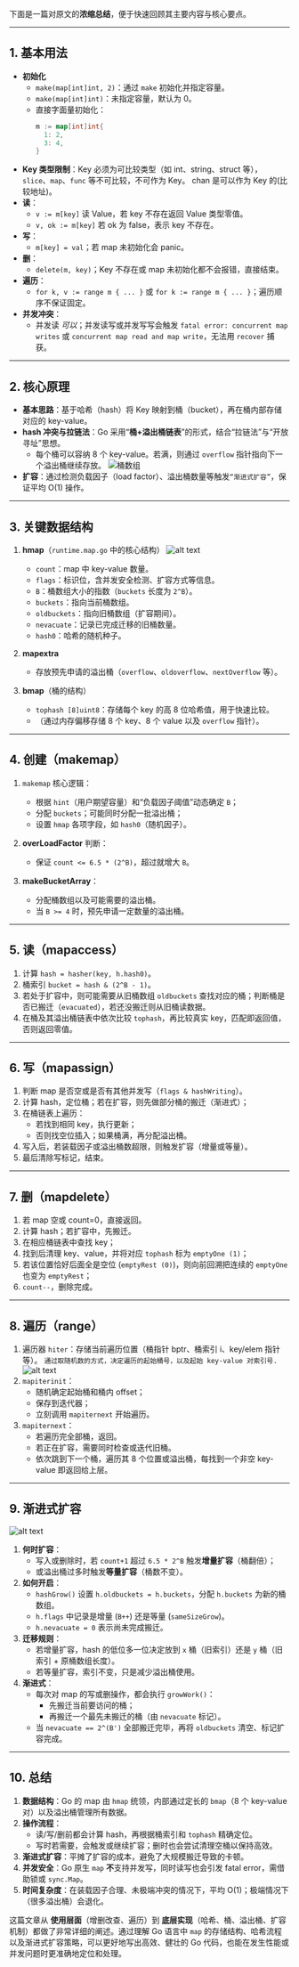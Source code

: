 下面是一篇对原文的**浓缩总结**，便于快速回顾其主要内容与核心要点。

---

## 1. 基本用法

- **初始化**
  - `make(map[int]int, 2)`：通过 `make` 初始化并指定容量。
  - `make(map[int]int)`：未指定容量，默认为 0。
  - 直接字面量初始化：
    ```go
    m := map[int]int{
      1: 2,
      3: 4,
    }
    ```
- **Key 类型限制**：Key 必须为可比较类型（如 int、string、struct 等），`slice`、`map`、`func` 等不可比较，不可作为 Key。
  chan 是可以作为 Key 的(比较地址)。
- **读**：
  - `v := m[key]` 读 Value，若 key 不存在返回 Value 类型零值。
  - `v, ok := m[key]` 若 ok 为 false，表示 key 不存在。
- **写**：
  - `m[key] = val`；若 map 未初始化会 panic。
- **删**：
  - `delete(m, key)`；Key 不存在或 map 未初始化都不会报错，直接结束。
- **遍历**：
  - `for k, v := range m { ... }` 或 `for k := range m { ... }`；遍历顺序不保证固定。
- **并发冲突**：
  - 并发读 _可以_；并发读写或并发写写会触发 `fatal error: concurrent map writes` 或 `concurrent map read and map write`，无法用 `recover` 捕获。

---

## 2. 核心原理

- **基本思路**：基于哈希（hash）将 Key 映射到桶（bucket），再在桶内部存储对应的 key-value。
- **hash 冲突与拉链法**：Go 采用“**桶+溢出桶链表**”的形式，结合“拉链法”与“开放寻址”思想。
  - 每个桶可以容纳 8 个 key-value。若满，则通过 `overflow` 指针指向下一个溢出桶继续存放。
    ![桶数组](image.png)
- **扩容**：通过检测负载因子（load factor）、溢出桶数量等触发`“渐进式扩容”`，保证平均 O(1) 操作。

---

## 3. 关键数据结构

1. **hmap**（`runtime.map.go` 中的核心结构）
   ![alt text](image-2.png)

   - `count`：map 中 key-value 数量。
   - `flags`：标识位，含并发安全检测、扩容方式等信息。
   - `B`：桶数组大小的指数（`buckets` 长度为 `2^B`）。
   - `buckets`：指向当前桶数组。
   - `oldbuckets`：指向旧桶数组（扩容期间）。
   - `nevacuate`：记录已完成迁移的旧桶数量。
   - `hash0`：哈希的随机种子。

2. **mapextra**

   - 存放预先申请的溢出桶（`overflow`、`oldoverflow`、`nextOverflow` 等）。

3. **bmap**（桶的结构）
   - `tophash [8]uint8`：存储每个 key 的高 8 位哈希值，用于快速比较。
   - （通过内存偏移存储 8 个 key、8 个 value 以及 `overflow` 指针）。

---

## 4. 创建（makemap）

1. `makemap` 核心逻辑：

   - 根据 `hint`（用户期望容量）和“负载因子阈值”动态确定 `B`；
   - 分配 `buckets`；可能同时分配一批溢出桶；
   - 设置 `hmap` 各项字段，如 `hash0`（随机因子）。

2. **overLoadFactor** 判断：

   - 保证 `count <= 6.5 * (2^B)`，超过就增大 `B`。

3. **makeBucketArray**：
   - 分配桶数组以及可能需要的溢出桶。
   - 当 `B >= 4` 时，预先申请一定数量的溢出桶。

---

## 5. 读（mapaccess）

1. 计算 `hash = hasher(key, h.hash0)`。
2. 桶索引 `bucket = hash & (2^B - 1)`。
3. 若处于扩容中，则可能需要从旧桶数组 `oldbuckets` 查找对应的桶；判断桶是否已搬迁（`evacuated`），若还没搬迁则从旧桶读数据。
4. 在桶及其溢出桶链表中依次比较 `tophash`，再比较真实 key，匹配即返回值，否则返回零值。

---

## 6. 写（mapassign）

1. 判断 map 是否空或是否有其他并发写（`flags & hashWriting`）。
2. 计算 hash，定位桶；若在扩容，则先做部分桶的搬迁（渐进式）；
3. 在桶链表上遍历：
   - 若找到相同 key，执行更新；
   - 否则找空位插入；如果桶满，再分配溢出桶。
4. 写入后，若装载因子或溢出桶数超限，则触发扩容（增量或等量）。
5. 最后清除写标记，结束。

---

## 7. 删（mapdelete）

1. 若 map 空或 count=0，直接返回。
2. 计算 hash；若扩容中，先搬迁。
3. 在相应桶链表中查找 key；
4. 找到后清理 key、value，并将对应 `tophash` 标为 `emptyOne (1)`；
5. 若该位置恰好后面全是空位 (`emptyRest (0)`)，则向前回溯把连续的 `emptyOne` 也变为 `emptyRest`；
6. `count--`，删除完成。

---

## 8. 遍历（range）

1. 遍历器 `hiter`：存储当前遍历位置（桶指针 bptr、桶索引 i、key/elem 指针等）。
   `通过取随机数的方式，决定遍历的起始桶号，以及起始 key-value 对索引号.`
   ![alt text](image-3.png)
2. `mapiterinit`：
   - 随机确定起始桶和桶内 offset；
   - 保存到迭代器；
   - 立刻调用 `mapiternext` 开始遍历。
3. `mapiternext`：
   - 若遍历完全部桶，返回。
   - 若正在扩容，需要同时检查或迭代旧桶。
   - 依次跳到下一个桶，遍历其 8 个位置或溢出桶，每找到一个非空 key-value 即返回给上层。

---

## 9. 渐进式扩容

![alt text](image-4.png)

1. **何时扩容**：
   - 写入或删除时，若 `count+1` 超过 `6.5 * 2^B` 触发**增量扩容**（桶翻倍）；
   - 或溢出桶过多时触发**等量扩容**（桶数不变）。
2. **如何开启**：
   - `hashGrow()` 设置 `h.oldbuckets = h.buckets`，分配 `h.buckets` 为新的桶数组。
   - `h.flags` 中记录是增量 (`B++`) 还是等量 (`sameSizeGrow`)。
   - `h.nevacuate = 0` 表示尚未完成搬迁。
3. **迁移规则**：
   - 若增量扩容，hash 的低位多一位决定放到 `x` 桶（旧索引）还是 `y` 桶（旧索引 + 原桶数组长度）。
   - 若等量扩容，索引不变，只是减少溢出桶使用。
4. **渐进式**：
   - 每次对 map 的写或删操作，都会执行 `growWork()`：
     - 先搬迁当前要访问的桶；
     - 再搬迁一个最先未搬迁的桶（由 `nevacuate` 标记）。
   - 当 `nevacuate == 2^(B')` 全部搬迁完毕，再将 `oldbuckets` 清空、标记扩容完成。

---

## 10. 总结

1. **数据结构**：Go 的 map 由 `hmap` 统领，内部通过定长的 `bmap`（8 个 key-value 对）以及溢出桶管理所有数据。
2. **操作流程**：
   - 读/写/删前都会计算 hash，再根据桶索引和 `tophash` 精确定位。
   - 写时若需要，会触发或继续扩容；删时也会尝试清理空桶以保持高效。
3. **渐进式扩容**：平摊了扩容的成本，避免了大规模搬迁导致的卡顿。
4. **并发安全**：Go 原生 `map` **不**支持并发写，同时读写也会引发 fatal error，需借助锁或 `sync.Map`。
5. **时间复杂度**：在装载因子合理、未极端冲突的情况下，平均 O(1)；极端情况下（很多溢出桶）会退化。

这篇文章从 **使用层面**（增删改查、遍历）到 **底层实现**（哈希、桶、溢出桶、扩容机制）都做了非常详细的阐述。通过理解 Go 语言中 `map` 的存储结构、哈希流程以及渐进式扩容策略，可以更好地写出高效、健壮的 Go 代码，也能在发生性能或并发问题时更准确地定位和处理。
